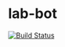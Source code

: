 # lab-bot

[![Build Status](https://travis-ci.org/JulienMrgrd/lab-bot.svg?branch=master)](https://travis-ci.org/JulienMrgrd/lab-bot)
